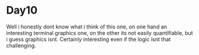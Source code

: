 # Day10 
Well i honestly dont know what i think of this one, on one hand an interesting terminal graphics one, on the other its not easily quantifiable, but i guess graphics isnt.
Certainly interesting even if the logic isnt that challenging.